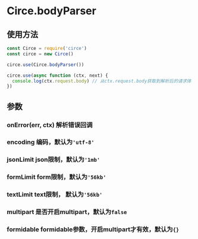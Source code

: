 # Circe.bodyParser

## 使用方法

```javascript
const Circe = require('circe')
const circe = new Circe()

circe.use(Circe.bodyParser())

circe.use(async function (ctx, next) {
  console.log(ctx.request.body) // 从ctx.request.body获取到解析后的请求体
})
```

## 参数

### onError(err, ctx) 解析错误回调

### encoding 编码，默认为`'utf-8'`

### jsonLimit json限制，默认为`'1mb'`

### formLimit form限制，默认为`'56kb'`

### textLimit text限制， 默认为`'56kb'`

### multipart 是否开启multipart，默认为`false`

### formidable formidable参数，开启multipart才有效，默认为`{}`